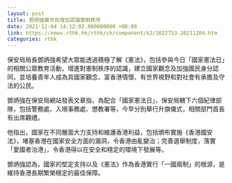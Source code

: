```yaml
---
layout: post
title: 鄧炳強冀市民增加認識憲制秩序
date: 2021-12-04 14:12:02.000000000 +08:00
link: https://news.rthk.hk/rthk/ch/component/k2/1622753-20211204.htm
categories: rthk
---
```


保安局局長鄧炳強希望大眾能透過積極了解《憲法》，包括參與今日「國家憲法日」的相關公眾教育活動，增進對憲制秩序的認識，建立國家觀念及加強國民身分認同，並培養青年人成為具國家觀念、富香港情懷、有世界視野和對社會有承擔及守法的公民。

鄧炳強在保安局網站發表文章指，為配合「國家憲法日」，保安局轄下六個紀律部隊，包括警務處、入境事務處、懲教署等，今早分別舉行升旗儀式，相關部門首長有出席觀禮。

他指出，國家在不同層面大力支持和維護香港利益，包括頒布實施《香港國安法》，堵塞香港在國家安全方面的漏洞，令香港由亂變治；完善選舉制度，落實「愛國者治港」，令香港得以在安全和穩定的環境下發展等。

鄧炳強認為，國家的堅定支持以及《憲法》作為香港實行「一國兩制」的根源，是維持香港長期繁榮穩定的最佳保障。
